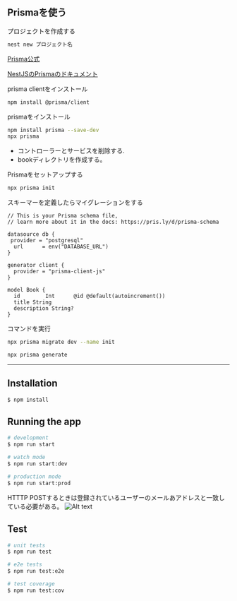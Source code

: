 ## Prismaを使う
プロジェクトを作成する
```bash
nest new プロジェクト名
```

[Prisma公式](https://www.prisma.io/docs/orm/prisma-client/setup-and-configuration/introduction)

[NestJSのPrismaのドキュメント](https://docs.nestjs.com/recipes/prisma)


prisma clientをインストール
```bash
npm install @prisma/client
```

prismaをインストール
```bash
npm install prisma --save-dev
npx prisma
```

- コントローラーとサービスを削除する.
- bookディレクトリを作成する。

Prismaをセットアップする
```bash
npx prisma init
```

スキーマーを定義したらマイグレーションをする
```
// This is your Prisma schema file,
// learn more about it in the docs: https://pris.ly/d/prisma-schema

datasource db {
 provider = "postgresql"
  url      = env("DATABASE_URL")
}

generator client {
  provider = "prisma-client-js"
}

model Book {
  id        Int      @id @default(autoincrement())
  title String
  description String?
}
```

コマンドを実行

```bash
npx prisma migrate dev --name init
```

```bash
npx prisma generate
```

--------

## Installation

```bash
$ npm install
```

## Running the app

```bash
# development
$ npm run start

# watch mode
$ npm run start:dev

# production mode
$ npm run start:prod
```

HTTTP POSTするときは登録されているユーザーのメールあアドレスと一致している必要がある。
![Alt text](<スクリーンショット 2023-12-26 8.02.59.png>)

## Test

```bash
# unit tests
$ npm run test

# e2e tests
$ npm run test:e2e

# test coverage
$ npm run test:cov
```


